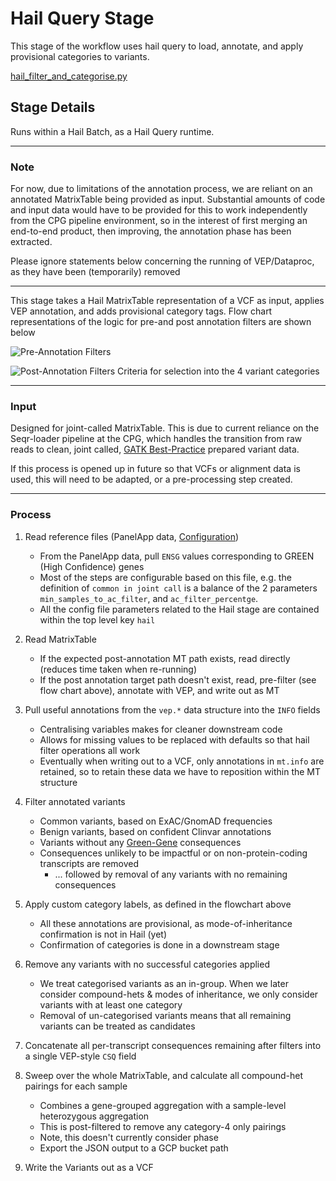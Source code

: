 # Hail Query Stage

This stage of the workflow uses hail query to load, annotate, and apply provisional categories to variants.

[hail_filter_and_categorise.py](../reanalysis/hail_filter_and_label.py)

## Stage Details

Runs within a Hail Batch, as a Hail Query runtime.

---

### Note

For now, due to limitations of the annotation process, we are reliant on an annotated MatrixTable being provided
as input. Substantial amounts of code and input data would have to be provided for this to work independently from
the CPG pipeline environment, so in the interest of first merging an end-to-end product, then improving, the annotation
phase has been extracted.

Please ignore statements below concerning the running of VEP/Dataproc, as they have been (temporarily) removed

---

This stage takes a Hail MatrixTable representation of a VCF as input, applies VEP annotation, and adds provisional
category tags. Flow chart representations of the logic for pre-and post annotation filters are shown below

![Pre-Annotation Filters](images/hail_pre_filter.png)

![Post-Annotation Filters](images/hail_categories.png)
Criteria for selection into the 4 variant categories

---

### Input

Designed for joint-called MatrixTable. This is due to current reliance on the Seqr-loader
pipeline at the CPG, which handles the transition from raw reads to clean, joint called, [GATK Best-Practice](https://gatk.broadinstitute.org/hc/en-us/articles/360035535932-Germline-short-variant-discovery-SNPs-Indels-)
prepared variant data.

If this process is opened up in future so that VCFs or alignment data is used, this will need to be adapted, or a pre-processing step created.

---

### Process


1. Read reference files (PanelApp data, [Configuration](../reanalysis/reanalysis_conf.json))
   * From the PanelApp data, pull `ENSG` values corresponding to GREEN (High Confidence) genes
   * Most of the steps are configurable based on this file, e.g. the definition of `common in joint call` is a balance of the 2 parameters `min_samples_to_ac_filter`, and `ac_filter_percentge`.
   * All the config file parameters related to the Hail stage are contained within the top level key `hail`

2. Read MatrixTable
   * If the expected post-annotation MT path exists, read directly (reduces time taken when re-running)
   * If the post annotation target path doesn't exist, read, pre-filter (see flow chart above), annotate with VEP, and write out as MT

3. Pull useful annotations from the `vep.*` data structure into the `INFO` fields
   * Centralising variables makes for cleaner downstream code
   * Allows for missing values to be replaced with defaults so that hail filter operations all work
   * Eventually when writing out to a VCF, only annotations in `mt.info` are retained, so to retain these data we have to reposition within the MT structure

4. Filter annotated variants
   * Common variants, based on ExAC/GnomAD frequencies
   * Benign variants, based on confident Clinvar annotations
   * Variants without any [Green-Gene](https://panelapp.agha.umccr.org/panels/137/) consequences
   * Consequences unlikely to be impactful or on non-protein-coding transcripts are removed
     * ... followed by removal of any variants with no remaining consequences

5. Apply custom category labels, as defined in the flowchart above
   * All these annotations are provisional, as mode-of-inheritance confirmation is not in Hail (yet)
   * Confirmation of categories is done in a downstream stage

6. Remove any variants with no successful categories applied
   * We treat categorised variants as an in-group. When we later consider compound-hets & modes of inheritance, we only consider variants with at least one category
   * Removal of un-categorised variants means that all remaining variants can be treated as candidates

7. Concatenate all per-transcript consequences remaining after filters into a single VEP-style `CSQ` field

8. Sweep over the whole MatrixTable, and calculate all compound-het pairings for each sample
   * Combines a gene-grouped aggregation with a sample-level heterozygous aggregation
   * This is post-filtered to remove any category-4 only pairings
   * Note, this doesn't currently consider phase
   * Export the JSON output to a GCP bucket path

9. Write the Variants out as a VCF
